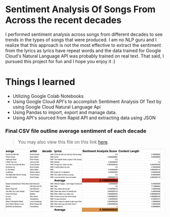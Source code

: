 # Sentiment Analysis Of Songs From Across the recent decades

I performed sentiment analysis across songs from different decades to see trends in the types of songs that were produced. I am no NLP guru and I realize that this approach is not the most effective to extract the sentiment from the lyrics as lyrics have repeat words and the data trained for Google Cloud's Natural Language API was probably trained on real text. That said, I pursued this project for fun and I hope you enjoy it :) 

# Things I learned

- Utilizing Google Colab Notebooks
- Using Google Cloud API's to accomplish Sentiment Analysis Of Text by using Google Cloud Natural Language Api
- Using Pandas to import, export and manage data. 
- Using API's sourced from Rapid API and extracting data using JSON


### Final CSV file outline average sentiment of each decade 
> You may also view this file on this link [here](https://rofaze21.github.io/demonstrations-web/DemoOne.md). 
<img src = "Images/SentimentAnalysisData.png"/>
